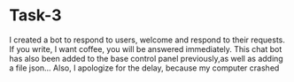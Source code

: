 # Task-3
I created a bot to respond to users, welcome and respond to their requests. If you write, I want coffee, you will be answered immediately. This chat bot has also been added to the base control panel previously,as well as adding a file json... Also, I apologize for the delay, because my computer crashed
